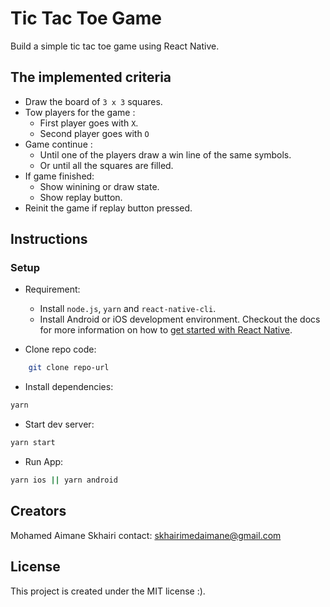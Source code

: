 # Tic Tac Toe Game

Build a simple tic tac toe game using React Native.

## The implemented criteria

- Draw the board of `3 x 3` squares.
- Tow players for the game :
  - First player goes with `X`.
  - Second player goes with `O`
- Game continue :
  - Until one of the players draw a win line of the same symbols.
  - Or until all the squares are filled.
- If game finished:
  - Show winining or draw state.
  - Show replay button.
- Reinit the game if replay button pressed.

## Instructions

### Setup

- Requirement:
  - Install `node.js`, `yarn` and `react-native-cli`.
  - Install Android or iOS development environment. Checkout the docs for more information on how to
  [get started with React Native](https://reactnative.dev/docs/getting-started).

- Clone repo code:

```bash
    git clone repo-url
```

- Install dependencies:

```bash
yarn
```

- Start dev server:

```bash
yarn start
```

- Run App:

```bash
yarn ios || yarn android
```

## Creators

  Mohamed Aimane Skhairi
  contact: skhairimedaimane@gmail.com

## License

This project is created under the MIT license :).
